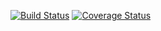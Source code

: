[![Build Status](https://img.shields.io/travis/duytq1303/ThomasColliers/year-of-engineering.svg?style=flat-square)](https://travis-ci.org/ThomasColliers/year-of-engineering)
[![Coverage Status](https://img.shields.io/coveralls/duytq1303/ThomasColliers/year-of-engineering.svg?style=flat-square)](https://coveralls.io/github/ThomasColliers?branch=master)
